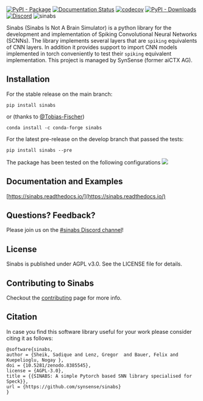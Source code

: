 [![PyPI - Package](https://img.shields.io/pypi/v/sinabs.svg)](https://pypi.org/project/sinabs/)
[![Documentation Status](https://readthedocs.org/projects/sinabs/badge/?version=main)](https://sinabs.readthedocs.io)
[![codecov](https://codecov.io/gh/synsense/sinabs/branch/develop/graph/badge.svg?token=JPGAW4SH1W)](https://codecov.io/gh/synsense/sinabs)
[![PyPI - Downloads](https://img.shields.io/pypi/dd/sinabs)](https://pepy.tech/project/sinabs)
[![Discord](https://img.shields.io/discord/852094154188259338)](https://discord.gg/V6FHBZURkg)
![sinabs](docs/_static/sinabs-logo-lowercase-whitebg.png)

Sinabs (Sinabs Is Not A Brain Simulator) is a python library for the development and implementation of Spiking Convolutional Neural Networks (SCNNs).
The library implements several layers that are `spiking` equivalents of CNN layers.
In addition it provides support to import CNN models implemented in torch conveniently to test their `spiking` equivalent implementation.
This project is managed by SynSense (former aiCTX AG).

Installation
------------
For the stable release on the main branch:
```
pip install sinabs
```
or (thanks to [@Tobias-Fischer](https://github.com/Tobias-Fischer))
```
conda install -c conda-forge sinabs
```

For the latest pre-release on the develop branch that passed the tests:
```
pip install sinabs --pre
```
The package has been tested on the following configurations
[![](http://github-actions.40ants.com/synsense/sinabs/matrix.svg?only=ci.multitest)](https://github.com/synsense/sinabs)


Documentation and Examples
--------------------------
[https://sinabs.readthedocs.io/](https://sinabs.readthedocs.io/)

Questions? Feedback?
--------------------
Please join us on the [#sinabs Discord channel](https://discord.gg/V6FHBZURkg)!

License
-------
Sinabs is published under AGPL v3.0. See the LICENSE file for details.


Contributing to Sinabs
------------------------
Checkout the [contributing](https://sinabs.readthedocs.io/en/develop/about/contributing.html) page for more info.


Citation
--------

In case you find this software library useful for your work please consider citing it as follows:

```
@software{sinabs,
author = {Sheik, Sadique and Lenz, Gregor  and Bauer, Felix and Kuepelioglu, Nogay },
doi = {10.5281/zenodo.8385545},
license = {AGPL-3.0},
title = {{SINABS: A simple Pytorch based SNN library specialised for Speck}},
url = {https://github.com/synsense/sinabs}
}
```